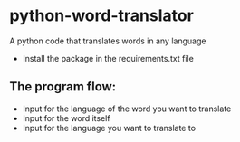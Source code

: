 # python-word-translator
A python code that translates words in any language

- Install the package in the requirements.txt file

## The program flow:
- Input for the language of the word you want to translate
- Input for the word itself
- Input for the language you want to translate to

